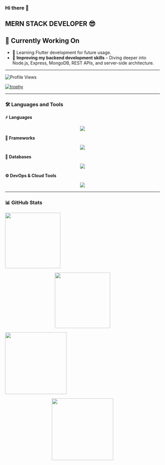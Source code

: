 ### Hi there 👋

## MERN STACK DEVELOPER 😎

## 🚧 Currently Working On
- 📱 Learning Flutter development for future usage.
- 🧠 **Improving my backend development skills** – Diving deeper into Node.js, Express, MongoDB, REST APIs, and server-side architecture.

---

![Profile Views](https://komarev.com/ghpvc/?username=Themydee&label=Profile%20views&color=0e75b6&style=flat)

[![trophy](https://github-profile-trophy.vercel.app/?username=themydee&theme=darkhub&margin-w=15&margin-h=15)](https://github.com/themydee/github-profile-trophy)

---

### 🛠 Languages and Tools

**⚡️ Languages**  
<p align="center">
  <img src="https://skillicons.dev/icons?i=html,css,sass,js,ts,php,java" />
</p>

**🌱 Frameworks**  
<p align="center">
  <img src="https://skillicons.dev/icons?i=express,react,bootstrap,tailwind,materialui" />
</p>

**🚀 Databases**  
<p align="center">
  <img src="https://skillicons.dev/icons?i=mysql,mongodb,postgres" />
</p>

**⚙️ DevOps & Cloud Tools**  
<p align="center">
  <img src="https://skillicons.dev/icons?i=docker,jenkins,kubernetes,aws,vercel,githubactions" />
</p>

---

### 📊 GitHub Stats
<p align="left">
  <img src="https://github-readme-stats.vercel.app/api?username=Themydee&show_icons=true&theme=dark" height="180em" />
</p>
<p align="center">
   <img src="https://github-readme-stats.vercel.app/api/top-langs/?username=Themydee&layout=compact&theme=dark" height="180em" />
</p>

<p align="left">
  <img src="https://github-readme-streak-stats.herokuapp.com/?user=Themydee&theme=dark" height="200em" />
</p>

<p align="center">
  <img src="https://github-contributor-stats.vercel.app/api?username=themydee&limit=5&theme=dark&combine_all_yearly_contributions=true&hide_border=true" height="200em" />
</p>
